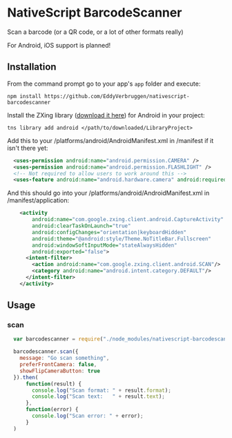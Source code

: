 # NativeScript BarcodeScanner

Scan a barcode (or a QR code, or a lot of other formats really)


For Android, iOS support is planned!


## Installation
From the command prompt go to your app's `app` folder and execute:
```
npm install https://github.com/EddyVerbruggen/nativescript-barcodescanner
```

Install the ZXing library ([download it here](https://github.com/EddyVerbruggen/nativescript-barcodescanner/tree/master/platforms/android/LibraryProject)) for Android in your project:
```
tns library add android </path/to/downloaded/LibraryProject>
```

Add this to your /platforms/android/AndroidManifest.xml in /manifest if it isn't there yet:

```xml
  <uses-permission android:name="android.permission.CAMERA" />
  <uses-permission android:name="android.permission.FLASHLIGHT" />
  <!-- Not required to allow users to work around this -->
  <uses-feature android:name="android.hardware.camera" android:required="false" />
```

And this should go into your /platforms/android/AndroidManifest.xml in /manifest/application:

```xml
    <activity
        android:name="com.google.zxing.client.android.CaptureActivity"
        android:clearTaskOnLaunch="true"
        android:configChanges="orientation|keyboardHidden"
        android:theme="@android:style/Theme.NoTitleBar.Fullscreen"
        android:windowSoftInputMode="stateAlwaysHidden"
        android:exported="false">
      <intent-filter>
        <action android:name="com.google.zxing.client.android.SCAN"/>
        <category android:name="android.intent.category.DEFAULT"/>
      </intent-filter>
    </activity>
```

## Usage

### scan

```js
  var barcodescanner = require("./node_modules/nativescript-barcodescanner/barcodescanner");

  barcodescanner.scan({
    message: "Go scan something",
    preferFrontCamera: false,
    showFlipCameraButton: true
  }).then(
      function(result) {
        console.log("Scan format: " + result.format);
        console.log("Scan text:   " + result.text);
      },
      function(error) {
        console.log("Scan error: " + error);
      }
  )
```
